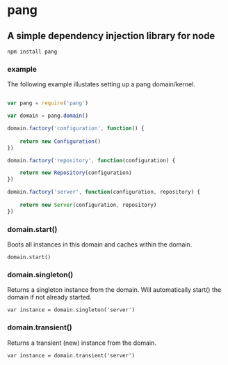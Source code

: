 # pang

## A simple dependency injection library for node

	npm install pang

### example

The following example illustates setting up a pang domain/kernel.

```javascript

var pang = require('pang')

var domain = pang.domain()

domain.factory('configuration', function() {
	
	return new Configuration()
})

domain.factory('repository', function(configuration) {

	return new Repository(configuration)
})

domain.factory('server', function(configuration, repository) {
	
	return new Server(configuration, repository)
})
```
### domain.start()

Boots all instances in this domain and caches within the domain.

	domain.start()

### domain.singleton()

Returns a singleton instance from the domain. Will automatically start() the domain if not already started.

	var instance = domain.singleton('server')

### domain.transient()

Returns a transient (new) instance from the domain.

	var instance = domain.transient('server')
